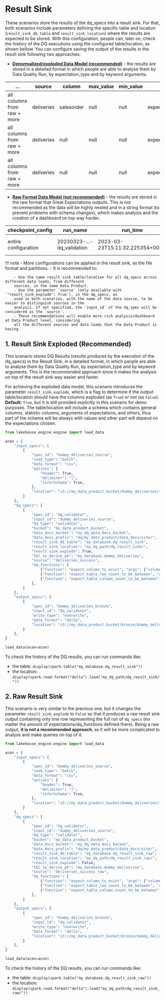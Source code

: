 # Result Sink

These scenarios store the results of the dq_specs into a result sink. For that, both scenarios include parameters defining
the specific table and location (`result_sink_db_table` and `result_sink_location`) where the results
are expected to be stored. With this configuration, people can, later on, check the history of the DQ
executions using the configured table/location, as shown bellow. You can configure saving the output of the
results in the result sink following two approaches:

- [**Denormalized/exploded Data Model (recommended)**](#1-result-sink-exploded-recommended) - the results are stored in a detailed format in which
people are able to analyse them by Data Quality Run, by expectation_type and by keyword arguments.

| ...                         | source     | column     | max_value | min_value | expectation_type                        | expectation_success | observed_value | run_time_year | ... |
|-----------------------------|------------|------------|-----------|-----------|-----------------------------------------|---------------------|----------------|---------------|-----|
| all columns from raw + more | deliveries | salesorder | null      | null      | expect_column_to_exist                  | TRUE                | null           | 2023          | ... |
| all columns from raw + more | deliveries | null       | null      | null      | expect_table_row_count_to_be_between    | TRUE                | 23             | 2023          | ... |
| all columns from raw + more | deliveries | null       | null      | null      | expect_table_column_count_to_be_between | TRUE                | 6              | 2023          | ... |

- [**Raw Format Data Model (not recommended)**](#2-raw-result-sink) - the results are stored in the raw format that Great
Expectations outputs. This is not recommended as the data will be highly nested and in a
string format (to prevent problems with schema changes), which makes analysis and the creation of a dashboard on top way 
harder.

| checkpoint_config    | run_name                   | run_time                         | run_results                   | success                | validation_result_identifier | spec_id | input_id |
|----------------------|----------------------------|----------------------------------|-------------------------------|------------------------|------------------------------|---------|----------|
| entire configuration | 20230323-...-dq_validation | 2023-03-23T15:11:32.225354+00:00 | results of the 3 expectations | true/false for the run | identifier                   | spec_id | input_id |

!!! note
    - More configurations can be applied in the result sink, as the file format and partitions.
    - It is recommended to:

        - Use the same result sink table/location for all dq_specs across different data loads, from different 
        sources, in the same Data Product.
        - Use the parameter `source` (only available with `"result_sink_explode": True`), in the dq_specs, as
        used in both scenarios, with the name of the data source, to be easier to distinguish sources in the
        analysis. If not specified, the `input_id` of the dq_spec will be considered as the `source`.
        - These recommendations will enable more rich analysis/dashboard at Data Product level, considering
        all the different sources and data loads that the Data Product is having.

## 1. Result Sink Exploded (Recommended)

This scenario stores DQ Results (results produces by the execution of the dq_specs) in the Result Sink,
in a detailed format, in which people are able to analyse them by Data Quality Run, by expectation_type and
by keyword arguments. This is the recommended approach since it makes the analysis on top of the result
sink way easier and faster.

For achieving the exploded data model, this scenario introduces the parameter `result_sink_explode`, which
is a flag to determine if the output table/location should have the columns exploded (as `True`) or
not (as `False`). **Default:** `True`, but it is still provided explicitly in this scenario for demo purposes.
The table/location will include a schema which contains general columns, statistic columns, arguments of
expectations, and others, thus part of the schema will be always with values and other part will depend on
the expectations chosen.

```python
from lakehouse_engine.engine import load_data

acon = {
    "input_specs": [
        {
            "spec_id": "dummy_deliveries_source",
            "read_type": "batch",
            "data_format": "csv",
            "options": {
                "header": True,
                "delimiter": "|",
                "inferSchema": True,
            },
            "location": "s3://my_data_product_bucket/dummy_deliveries/",
        }
    ],
    "dq_specs": [
        {
            "spec_id": "dq_validator",
            "input_id": "dummy_deliveries_source",
            "dq_type": "validator",
            "bucket": "my_data_product_bucket",
            "data_docs_bucket": "my_dq_data_docs_bucket",
            "data_docs_prefix": "dq/my_data_product/data_docs/site/",
            "result_sink_db_table": "my_database.dq_result_sink",
            "result_sink_location": "my_dq_path/dq_result_sink/",
            "result_sink_explode": True,
            "tbl_to_derive_pk": "my_database.dummy_deliveries",
            "source": "deliveries_success",
            "dq_functions": [
                {"function": "expect_column_to_exist", "args": {"column": "salesorder"}},
                {"function": "expect_table_row_count_to_be_between", "args": {"min_value": 15, "max_value": 25}},
                {"function": "expect_table_column_count_to_be_between", "args": {"max_value": 7}},
            ],
        }
    ],
    "output_specs": [
        {
            "spec_id": "dummy_deliveries_bronze",
            "input_id": "dq_validator",
            "write_type": "overwrite",
            "data_format": "delta",
            "location": "s3://my_data_product_bucket/bronze/dummy_deliveries_dq_template/",
        }
    ],
}

load_data(acon=acon)
```

To check the history of the DQ results, you can run commands like:

- the table: `display(spark.table("my_database.dq_result_sink"))`
- the location: `display(spark.read.format("delta").load("my_dq_path/dq_result_sink/"))`

## 2. Raw Result Sink
This scenario is very similar to the previous one, but it changes the parameter `result_sink_explode` to `False` so that
it produces a raw result sink output containing only one row representing the full run of `dq_specs` (no
matter the amount of expectations/dq_functions defined there). Being a raw output, **it is not a
recommended approach**, as it will be more complicated to analyse and make queries on top of it.

```python
from lakehouse_engine.engine import load_data

acon = {
    "input_specs": [
        {
            "spec_id": "dummy_deliveries_source",
            "read_type": "batch",
            "data_format": "csv",
            "options": {
                "header": True,
                "delimiter": "|",
                "inferSchema": True,
            },
            "location": "s3://my_data_product_bucket/dummy_deliveries/",
        }
    ],
    "dq_specs": [
        {
            "spec_id": "dq_validator",
            "input_id": "dummy_deliveries_source",
            "dq_type": "validator",
            "bucket": "my_data_product_bucket",
            "data_docs_bucket": "my_dq_data_docs_bucket",
            "data_docs_prefix": "dq/my_data_product/data_docs/site/",
            "result_sink_db_table": "my_database.dq_result_sink_raw",
            "result_sink_location": "my_dq_path/dq_result_sink_raw/",
            "result_sink_explode": False,
            "tbl_to_derive_pk": "my_database.dummy_deliveries",
            "source": "deliveries_success_raw",
            "dq_functions": [
                {"function": "expect_column_to_exist", "args": {"column": "salesorder"}},
                {"function": "expect_table_row_count_to_be_between", "args": {"min_value": 15, "max_value": 25}},
                {"function": "expect_table_column_count_to_be_between", "args": {"max_value": 7}},
            ],
        }
    ],
    "output_specs": [
        {
            "spec_id": "dummy_deliveries_bronze",
            "input_id": "dq_validator",
            "write_type": "overwrite",
            "data_format": "delta",
            "location": "s3://my_data_product_bucket/bronze/dummy_deliveries_dq_template/",
        }
    ],
}

load_data(acon=acon)
```

To check the history of the DQ results, you can run commands like:

- the table: `display(spark.table("my_database.dq_result_sink_raw"))`
- the location: `display(spark.read.format("delta").load("my_dq_path/dq_result_sink_raw/"))`
